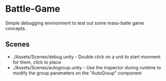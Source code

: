 # Battle-Game

Simple debugging environment to test out some mass-batle game concepts.

## Scenes

* ./Assets/Scenes/debug.unity - Double click on a unit to start movment for them, click to place
* ./Assets/Scenes/autogroup.unity - Use the inspector during runtime to modify the group parameters on the "AutoGroup" component
